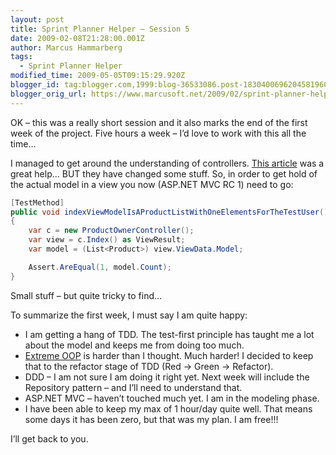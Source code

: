 ```yaml
---
layout: post
title: Sprint Planner Helper – Session 5
date: 2009-02-08T21:28:00.001Z
author: Marcus Hammarberg
tags:
  - Sprint Planner Helper
modified_time: 2009-05-05T09:15:29.920Z
blogger_id: tag:blogger.com,1999:blog-36533086.post-1830400696204581960
blogger_orig_url: https://www.marcusoft.net/2009/02/sprint-planner-helper-hour-5.html
---
```


OK – this was a really short session and it also marks the end of the first week of the project. Five hours a week – I’d love to work with this all the time…

I managed to get around the understanding of controllers. [This article](http://www.asp.net/learn/mvc/tutorial-07-cs.aspx) was a great help… BUT they have changed some stuff. So, in order to get hold of the actual model in a view you now (ASP.NET MVC RC 1) need to go:

```csharp
[TestMethod]
public void indexViewModelIsAProductListWithOneElementsForTheTestUser()
{
    var c = new ProductOwnerController();
    var view = c.Index() as ViewResult;
    var model = (List<Product>) view.ViewData.Model;

    Assert.AreEqual(1, model.Count);
}
```

Small stuff – but quite tricky to find…

To summarize the first week, I must say I am quite happy:

- I am getting a hang of TDD. The test-first principle has taught me a lot about the model and keeps me from doing too much.
- [Extreme OOP](http://milano-xpug.pbwiki.com/f/10080616-extreme-oop.pdf) is harder than I thought. Much harder! I decided to keep that to the refactor stage of TDD (Red -> Green -> Refactor).
- DDD – I am not sure I am doing it right yet. Next week will include the Repository pattern – and I’ll need to understand that.
- ASP.NET MVC – haven’t touched much yet. I am in the modeling phase.
- I have been able to keep my max of 1 hour/day quite well. That means some days it has been zero, but that was my plan. I am free!!!

I’ll get back to you.